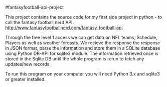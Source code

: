 #fantasyfootball-api-project

This project contains the source code for my first side project in python - to call the fantasy football nerd API.
http://www.fantasyfootballnerd.com/fantasy-football-api

Through the free level 1 access we can get data on NFL teams, Schedule, Players as well as weather forcasts. We recieve the response the response in JSON format, parse the information and store them in a SQLite database using Python DB-API for sqlite3 module.
The information retrieved once is stored in the Sqlite DB until the whole program is rerun to fetch any updates/new records.

To run this program on your computer you will need Python 3.x and sqlite3 or greater installed. 
